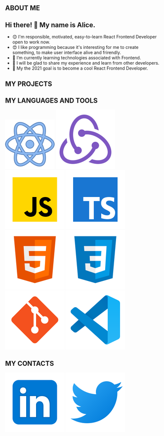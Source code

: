 ## ABOUT ME
## Hi there! 👋 My name is Alice.
* 😊 I'm responsible, motivated, easy-to-learn React Frontend Developer open to work now.
* 😍 I like programming because it's interesting for me to create something, to make user interface alive and frirendly.
* 🌱 I’m currently learning technologies associated with Frontend.
* 👯 I will be glad to share my experience and learn from other developers.
* 🥅 My the 2021 goal is to become a cool React Frontend Developer.

## MY PROJECTS


## MY LANGUAGES AND TOOLS
![React](/svg/react.svg)
![Redux](/svg/redux.svg)
![JS](/svg/JS.svg)
![TS](/svg/TS.svg)
![HTML](/svg/html-5.svg)
![CSS](/svg/css3.svg)
![Git](/svg/git.svg)
![Git](/svg/vscode.svg)

## MY CONTACTS
[<img src="./svg/Linkedin.svg">](https://www.linkedin.com/in/alice-haidukievich-a88834192/)
[<img src="./svg/twitter.svg">](https://twitter.com/Alicereactus)


<!--
**alicereactus/alicereactus** is a ✨ _special_ ✨ repository because its `README.md` (this file) appears on your GitHub profile.

Here are some ideas to get you started:

- 🔭 I’m currently working on ...
- 🌱 I’m currently learning ...
- 👯 I’m looking to collaborate on ...
- 🤔 I’m looking for help with ...
- 💬 Ask me about ...
- 📫 How to reach me: ...
- 😄 Pronouns: ...
- ⚡ Fun fact: ...
-->
